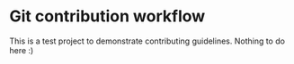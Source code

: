 # Git contribution workflow

This is a test project to demonstrate contributing guidelines. Nothing to do here :)
